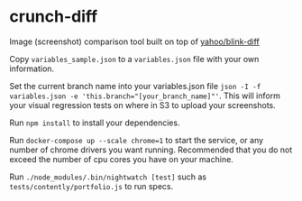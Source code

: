 # crunch-diff
Image (screenshot) comparison tool built on top of [yahoo/blink-diff](https://github.com/yahoo/blink-diff)

Copy `variables_sample.json` to a `variables.json` file with your own information.

Set the current branch name into your variables.json file `json -I -f variables.json -e 'this.branch="[your_branch_name]"'`.
This will inform your visual regression tests on where in S3 to upload your screenshots.

Run `npm install` to install your dependencies.

Run `docker-compose up --scale chrome=1` to start the service, or any number of chrome drivers you want running.
Recommended that you do not exceed the number of cpu cores you have on your machine.

Run `./node_modules/.bin/nightwatch [test]` such as `tests/contently/portfolio.js` to run specs.
